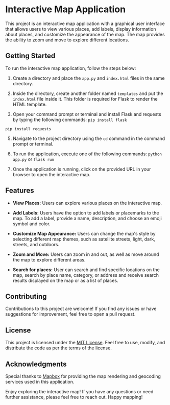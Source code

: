 # Interactive Map Application

This project is an interactive map application with a graphical user interface that allows users to view various places, add labels, display information about places, and customize the appearance of the map. The map provides the ability to zoom and move to explore different locations.

## Getting Started

To run the interactive map application, follow the steps below:

1. Create a directory and place the `app.py` and `index.html` files in the same directory.

2. Inside the directory, create another folder named `templates` and put the `index.html` file inside it. This folder is required for Flask to render the HTML template.

3. Open your command prompt or terminal and install Flask and requests by typing the following commands:
`pip install flask`

`pip install requests`

5. Navigate to the project directory using the `cd` command in the command prompt or terminal.

6. To run the application, execute one of the following commands:
`python app.py`
or
`flask run`

7. Once the application is running, click on the provided URL in your browser to open the interactive map.

## Features

- **View Places:** Users can explore various places on the interactive map.

- **Add Labels:** Users have the option to add labels or placemarks to the map. To add a label, provide a name, description, and choose an emoji symbol and color.

- **Customize Map Appearance:** Users can change the map's style by selecting different map themes, such as satellite streets, light, dark, streets, and outdoors.

- **Zoom and Move:** Users can zoom in and out, as well as move around the map to explore different areas.
- **Search for places:** User can search and find specific locations on the map, search by place name, category, or address and receive search results displayed on the map or as a list of places.

## Contributing

Contributions to this project are welcome! If you find any issues or have suggestions for improvement, feel free to open a pull request.

## License

This project is licensed under the [MIT License](LICENSE). Feel free to use, modify, and distribute the code as per the terms of the license.

## Acknowledgments

Special thanks to [Mapbox](https://www.mapbox.com/) for providing the map rendering and geocoding services used in this application.

Enjoy exploring the interactive map! If you have any questions or need further assistance, please feel free to reach out. Happy mapping!



